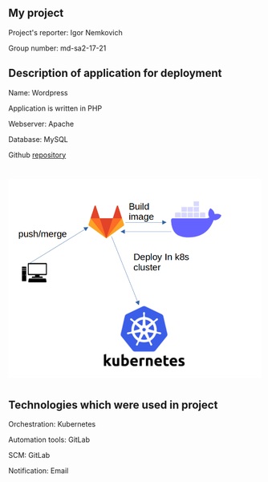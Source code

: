 ## My project

Project's reporter: Igor Nemkovich  

Group number: md-sa2-17-21

## Description of application for deployment

Name: Wordpress

Application is written in PHP

Webserver: Apache

Database: MySQL

Github [repository](https://github.com/magguro/project-sa/)

#
![Image 1](schema.png)
#
## Technologies which were used in project

Orchestration: Kubernetes

Automation tools: GitLab

SCM: GitLab

Notification: Email
